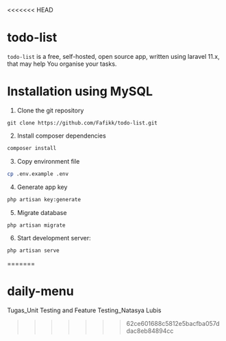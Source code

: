 <<<<<<< HEAD
# todo-list
`todo-list` is a free, self-hosted, open source app, written using laravel 11.x, that may help You organise your tasks.

# Installation using MySQL
1. Clone the git repository
```git
git clone https://github.com/Fafikk/todo-list.git
```
2. Install composer dependencies
```bash
composer install
```
3. Copy environment file
```bash
cp .env.example .env
```
4. Generate app key
```bash
php artisan key:generate
```
5. Migrate database
```bash
php artisan migrate
```
6. Start development server:
```bash
php artisan serve
```
=======
# daily-menu
Tugas_Unit Testing and Feature Testing_Natasya Lubis
>>>>>>> 62ce601688c5812e5bacfba057ddac8eb84894cc

